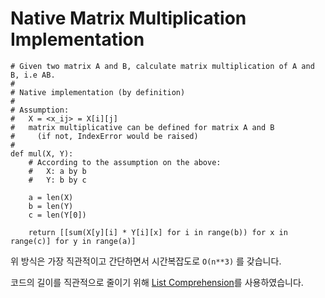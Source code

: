 Native Matrix Multiplication Implementation
===========================================

```
# Given two matrix A and B, calculate matrix multiplication of A and B, i.e AB.
#
# Native implementation (by definition)
#
# Assumption:
#   X = <x_ij> = X[i][j]
#   matrix multiplicative can be defined for matrix A and B
#     (if not, IndexError would be raised)
#
def mul(X, Y):
    # According to the assumption on the above:
    #   X: a by b
    #   Y: b by c

    a = len(X)
    b = len(Y)
    c = len(Y[0])

    return [[sum(X[y][i] * Y[i][x] for i in range(b)) for x in range(c)] for y in range(a)]

```

위 방식은 가장 직관적이고 간단하면서 시간복잡도로 `O(n**3)` 를 갖습니다.

코드의 길이를 직관적으로 줄이기 위해 [List Comprehension][reference for list comprehensions]를 사용하였습니다.

[tutorial for list comprehensions]: https://docs.python.org/3/tutorial/datastructures.html#list-comprehensions
[reference for list comprehensions]: https://docs.python.org/3/reference/expressions.html#displays-for-lists-sets-and-dictionaries
